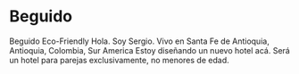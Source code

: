 # Beguido
Beguido Eco-Friendly
Hola. Soy Sergio. Vivo en Santa Fe de Antioquia, Antioquia, Colombia, Sur America
Estoy diseñando un nuevo hotel acá. Será un hotel para parejas exclusivamente, no menores de edad.
